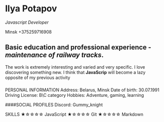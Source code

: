 # __Ilya Potapov__
*Javascript Developer*
[](image/avatar.heic)

 Minsk
+375259716908

## Basic education and professional experience - *maintenance of railway tracks*.
The work is extremely interesting and varied and very specific.
I love discovering something new. I think that __JavaScrip__ will become a lazy opposite of my previous activity

###
PERSONAL INFORMATION
 Address: Belarus, Minsk 
Date of birth: 30.07.1991  
 Driving License: B\C category
Hobbies: Adventure, gaming, learning

####SOCIAL PROFILES
 Discord: Gummy_knight

SKILLS
  ★☆☆☆☆ JavaScript
  ★☆☆☆☆ Git
  ★☆☆☆☆ Markdown 